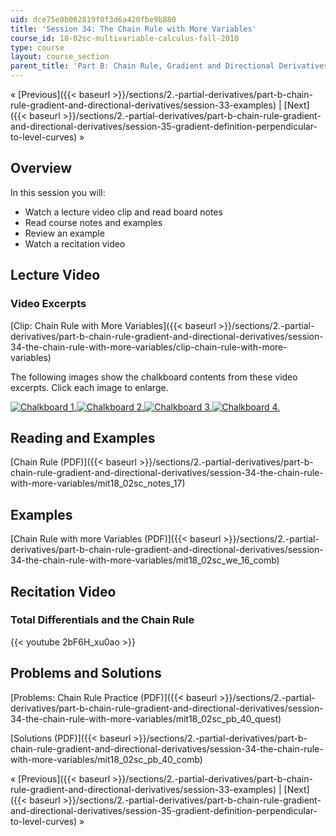 ```yaml
---
uid: dce75e0b062819f0f3d6a420fbe9b880
title: 'Session 34: The Chain Rule with More Variables'
course_id: 18-02sc-multivariable-calculus-fall-2010
type: course
layout: course_section
parent_title: 'Part B: Chain Rule, Gradient and Directional Derivatives'
---
```


« [Previous]({{< baseurl >}}/sections/2.-partial-derivatives/part-b-chain-rule-gradient-and-directional-derivatives/session-33-examples) | [Next]({{< baseurl >}}/sections/2.-partial-derivatives/part-b-chain-rule-gradient-and-directional-derivatives/session-35-gradient-definition-perpendicular-to-level-curves) »

Overview
--------

In this session you will:

*   Watch a lecture video clip and read board notes
*   Read course notes and examples
*   Review an example
*   Watch a recitation video

Lecture Video
-------------

### Video Excerpts

[Clip: Chain Rule with More Variables]({{< baseurl >}}/sections/2.-partial-derivatives/part-b-chain-rule-gradient-and-directional-derivatives/session-34-the-chain-rule-with-more-variables/clip-chain-rule-with-more-variables)

The following images show the chalkboard contents from these video excerpts. Click each image to enlarge.

[![Chalkboard 1.](https://open-learning-course-data-production.s3.amazonaws.com/18-02sc-multivariable-calculus-fall-2010/93dfb270975b351a58b7b5d7c875ec43_MIT18_02SC_L11Brds_13a.png)](https://open-learning-course-data-production.s3.amazonaws.com/18-02sc-multivariable-calculus-fall-2010/eb1bce6746cab72fb51da90df17c3c20_MIT18_02SC_L11Brds_13.png "Open in a new window.")[![Chalkboard 2.](https://open-learning-course-data-production.s3.amazonaws.com/18-02sc-multivariable-calculus-fall-2010/cc23575d157306a73b9f2057e03121c8_MIT18_02SC_L11Brds_14a.png)](https://open-learning-course-data-production.s3.amazonaws.com/18-02sc-multivariable-calculus-fall-2010/d364d57a55cb8087526d2b2c5c7e7d3f_MIT18_02SC_L11Brds_14.png "Open in a new window.")[![Chalkboard 3.](https://open-learning-course-data-production.s3.amazonaws.com/18-02sc-multivariable-calculus-fall-2010/412e682c0e7dd36b49c66084c009babe_MIT18_02SC_L11Brds_15a.png)](https://open-learning-course-data-production.s3.amazonaws.com/18-02sc-multivariable-calculus-fall-2010/d205755e432d2e8a0bc5f0aa144e633a_MIT18_02SC_L11Brds_15.png "Open in a new window.")[![Chalkboard 4.](https://open-learning-course-data-production.s3.amazonaws.com/18-02sc-multivariable-calculus-fall-2010/22804e4eee9817821f778f0b3b54df9b_MIT18_02SC_L11Brds_16a.png)](https://open-learning-course-data-production.s3.amazonaws.com/18-02sc-multivariable-calculus-fall-2010/8d47bf1cced9c34e785bf3be732f7b11_MIT18_02SC_L11Brds_16.png "Open in a new window.")

Reading and Examples
--------------------

[Chain Rule (PDF)]({{< baseurl >}}/sections/2.-partial-derivatives/part-b-chain-rule-gradient-and-directional-derivatives/session-34-the-chain-rule-with-more-variables/mit18_02sc_notes_17)

Examples
--------

[Chain Rule with more Variables (PDF)]({{< baseurl >}}/sections/2.-partial-derivatives/part-b-chain-rule-gradient-and-directional-derivatives/session-34-the-chain-rule-with-more-variables/mit18_02sc_we_16_comb)

Recitation Video
----------------

### Total Differentials and the Chain Rule

{{< youtube 2bF6H_xu0ao >}}

Problems and Solutions
----------------------

[Problems: Chain Rule Practice (PDF)]({{< baseurl >}}/sections/2.-partial-derivatives/part-b-chain-rule-gradient-and-directional-derivatives/session-34-the-chain-rule-with-more-variables/mit18_02sc_pb_40_quest)

[Solutions (PDF)]({{< baseurl >}}/sections/2.-partial-derivatives/part-b-chain-rule-gradient-and-directional-derivatives/session-34-the-chain-rule-with-more-variables/mit18_02sc_pb_40_comb)

« [Previous]({{< baseurl >}}/sections/2.-partial-derivatives/part-b-chain-rule-gradient-and-directional-derivatives/session-33-examples) | [Next]({{< baseurl >}}/sections/2.-partial-derivatives/part-b-chain-rule-gradient-and-directional-derivatives/session-35-gradient-definition-perpendicular-to-level-curves) »